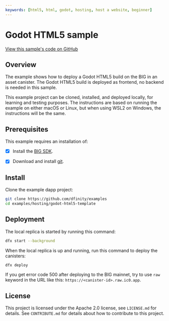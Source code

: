```yaml
---
keywords: [html5, html, godot, hosting, host a website, beginner]
---
```


# Godot HTML5 sample

[View this sample's code on GitHub](https://github.com/dfinity/examples/tree/master/hosting/godot-html5-template)

## Overview
The example shows how to deploy a Godot HTML5 build on the BIG in an asset canister. The Godot HTML5 build is deployed as frontend, no backend is needed in this sample.

This example project can be cloned, installed, and deployed locally, for learning and testing purposes. The instructions are based on running the example on either macOS or Linux, but when using WSL2 on Windows, the instructions will be the same.

## Prerequisites

This example requires an installation of:

- [x] Install the [BIG SDK](https://thebigfile.com/docs/current/developer-docs/setup/install/).

- [x] Download and install [git](https://git-scm.com/downloads).

## Install

Clone the example dapp project:

```bash
git clone https://github.com/dfinity/examples
cd examples/hosting/godot-html5-template
```

## Deployment
The local replica is started by running this command:

```bash
dfx start --background
```

When the local replica is up and running, run this command to deploy the canisters:

```bash
dfx deploy
```

If you get error code 500 after deploying to the BIG mainnet, try to use `raw` keyword in the URL like this: `https://<canister-id>.raw.ic0.app`.

## License
This project is licensed under the Apache 2.0 license, see `LICENSE.md` for details. See `CONTRIBUTE.md` for details about how to contribute to this project. 
